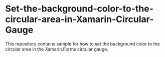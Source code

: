 # Set-the-background-color-to-the-circular-area-in-Xamarin-Circular-Gauge
This repository contains sample for how to set the background color to the circular area in the Xamarin.Forms circular gauge. 
